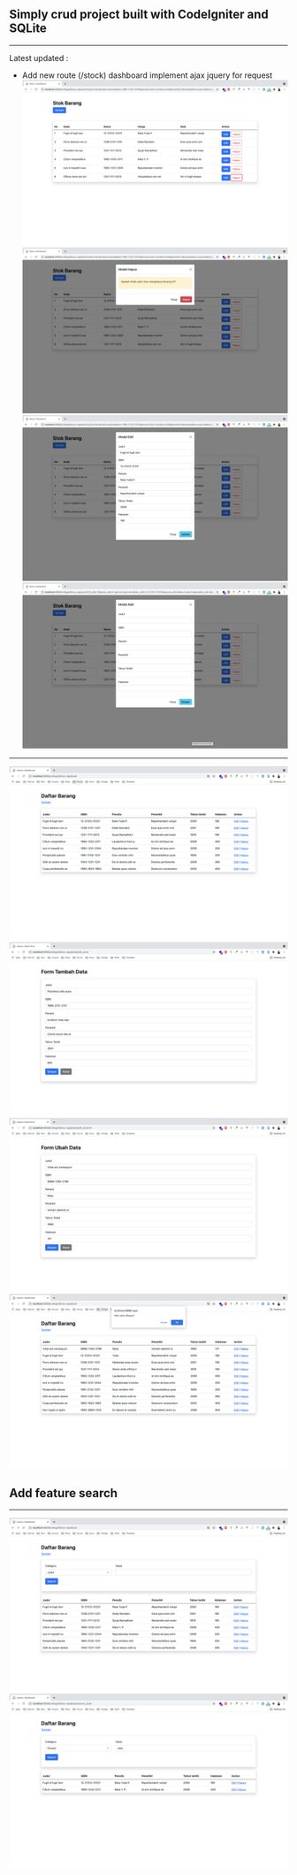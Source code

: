 ## Simply crud project built with CodeIgniter and SQLite

---

Latest updated :

- Add new route (/stock) dashboard implement ajax jquery for request
  ![list](images/stock-ajax.png)
  ![list](images/stock-ajax-2.png)
  ![list](images/stock-ajax-3.png)
  ![list](images/stock-ajax-4.png)

---

![list](images/list.png)
![list](images/form-add.png)
![list](images/form-edit.png)
![list](images/delete-alert.png)

## Add feature search

---

![list](images/search-list.png)
![list](images/search-result.png)
